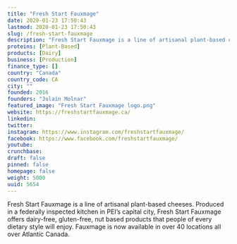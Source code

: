 ```yaml
---
title: "Fresh Start Fauxmage"
date: 2020-01-23 17:50:43
lastmod: 2020-01-23 17:50:43
slug: /fresh-start-fauxmage
description: "Fresh Start Fauxmage is a line of artisanal plant-based cheeses. Produced in a federally inspected kitchen in PEI’s capital city, Fresh Start Fauxmage offers dairy-free, gluten-free, nut based products that people of every dietary style will enjoy. Fauxmage is now available in over 40 locations all over Atlantic Canada."
proteins: [Plant-Based]
products: [Dairy]
business: [Production]
finance_type: []
country: "Canada"
country_code: CA
city: ""
founded: 2016
founders: "Julain Molnar"
featured_image: "Fresh Start Fauxmage logo.png"
website: https://freshstartfauxmage.ca/
linkedin: 
twitter: 
instagram: https://www.instagram.com/freshstartfauxmage/
facebook: https://www.facebook.com/freshstartfauxmage/
youtube: 
crunchbase: 
draft: false
pinned: false
homepage: false
weight: 5000
uuid: 5654
---
```

Fresh Start Fauxmage is a line of artisanal plant-based cheeses. Produced in a federally inspected kitchen in PEI’s capital city, Fresh Start Fauxmage offers dairy-free, gluten-free, nut based products that people of every dietary style will enjoy. Fauxmage is now available in over 40 locations all over Atlantic Canada.
